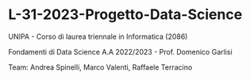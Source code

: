 # L-31-2023-Progetto-Data-Science

UNIPA - Corso di laurea triennale in Informatica (2086)

Fondamenti di Data Science A.A 2022/2023 - Prof. Domenico Garlisi

Team: Andrea Spinelli, Marco Valenti, Raffaele Terracino
